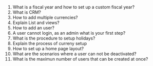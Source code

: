 1. What is a fiscal year and how to set up a custom fiscal year?
2. What is CRM?
3. How to add multiple currencies?
4. Explain List and views?
5. How to add an user?
6. A user cannot login, as an admin what is your first step?
7. What is the procedure to setup holidays?
8. Explain the process of curreny setup
9. How to set up a home page layout?
10. What are the scenarios where a user can not be deactivated?
11. What is the maximun number of users that can be created at once?

